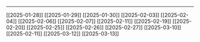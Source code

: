 

-------------------------
[[2025-01-28]]
[[2025-01-29]]
[[2025-01-30]]
[[2025-02-03]]
[[2025-02-04]]
[[2025-02-06]]
[[2025-02-07]]
[[2025-02-11]]
[[2025-02-19]]
[[2025-02-20]]
[[2025-02-25]]
[[2025-02-26]]
[[2025-02-27]]
[[2025-03-10]]
[[2025-02-11]]
[[2025-03-12]]
[[2025-03-13]]






